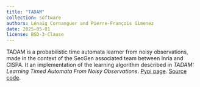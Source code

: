 ```yaml
---
title: "TADAM"
collection: software
authors: Lénaïg Cornanguer and Pierre-François Gimenez
date: 2025-05-01
license: BSD-3-Clause
---
```


TADAM is a probabilistic time automata learner from noisy observations, made in the context of the SecGen associated team between Inria and CISPA. It an implementation of the learning algorithm described in _TADAM: Learning Timed Automata From Noisy Observations_. [Pypi page](https://pypi.org/project/tadam-learner/). [Source code](https://github.com/FosR-generator/TADAM).
